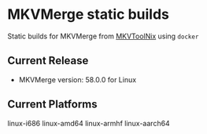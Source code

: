 # MKVMerge static builds
Static builds for MKVMerge from [MKVToolNix](https://mkvtoolnix.download/source.html) using `docker`

## Current Release
* MKVMerge version: 58.0.0 for Linux

## Current Platforms
linux-i686
linux-amd64
linux-armhf
linux-aarch64